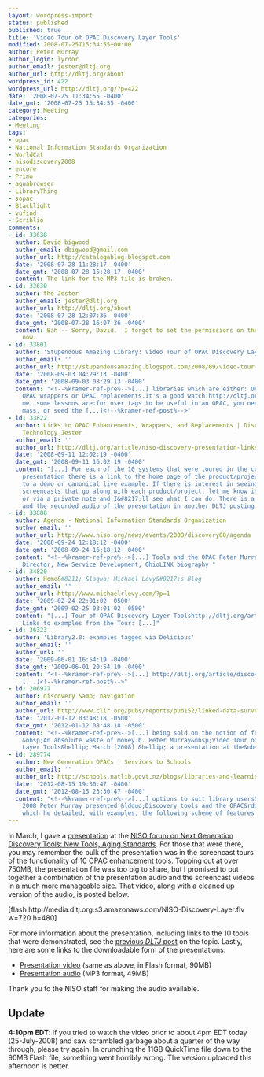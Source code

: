 ```yaml
---
layout: wordpress-import
status: published
published: true
title: 'Video Tour of OPAC Discovery Layer Tools'
modified: 2008-07-25T15:34:55+00:00
author: Peter Murray
author_login: lyrdor
author_email: jester@dltj.org
author_url: http://dltj.org/about
wordpress_id: 422
wordpress_url: http://dltj.org/?p=422
date: '2008-07-25 11:34:55 -0400'
date_gmt: '2008-07-25 15:34:55 -0400'
category: Meeting
categories:
- Meeting
tags:
- opac
- National Information Standards Organization
- WorldCat
- nisodiscovery2008
- encore
- Primo
- aquabrowser
- LibraryThing
- sopac
- Blacklight
- vufind
- Scriblio
comments:
- id: 33638
  author: David bigwood
  author_email: dbigwood@gmail.com
  author_url: http://catalogablog.blogspot.com
  date: '2008-07-28 11:28:17 -0400'
  date_gmt: '2008-07-28 15:28:17 -0400'
  content: The link for the MP3 file is broken.
- id: 33639
  author: the Jester
  author_email: jester@dltj.org
  author_url: http://dltj.org/about
  date: '2008-07-28 12:07:36 -0400'
  date_gmt: '2008-07-28 16:07:36 -0400'
  content: Bah -- Sorry, David.  I forgot to set the permissions on the file.  Fixed
    now.
- id: 33801
  author: 'Stupendous Amazing Library: Video Tour of OPAC Discovery Layer Tools'
  author_email: ''
  author_url: http://stupendousamazing.blogspot.com/2008/09/video-tour-of-opac-discovery-layer.html
  date: '2008-09-03 04:29:13 -0400'
  date_gmt: '2008-09-03 08:29:13 -0400'
  content: "<!--%kramer-ref-pre%-->[...] libraries which are either: OPAC enhancements,
    OPAC wrappers or OPAC replacements.It's a good watch.http://dltj.org/article/discovery-layer-video-tour/To
    me, some lessons are:for user tags to be useful in an OPAC, you need critical
    mass, or seed the [...]<!--%kramer-ref-post%-->"
- id: 33822
  author: Links to OPAC Enhancements, Wrappers, and Replacements | Disruptive Library
    Technology Jester
  author_email: ''
  author_url: http://dltj.org/article/niso-discovery-presentation-links/
  date: '2008-09-11 12:02:19 -0400'
  date_gmt: '2008-09-11 16:02:19 -0400'
  content: "[...] For each of the 10 systems that were toured in the course of the
    presentation there is a link to the home page of the product/project and a link
    to a demo or canonical live example. If there is interest in seeing the 2-minute
    screencasts that go along with each product/project, let me know in the comments
    or via a private note and I&#8217;ll see what I can do. There is a mix of a screencast
    and the recorded audio of the presentation in another DLTJ posting. [...]"
- id: 33888
  author: Agenda - National Information Standards Organization
  author_email: ''
  author_url: http://www.niso.org/news/events/2008/discovery08/agenda
  date: '2008-09-24 12:18:12 -0400'
  date_gmt: '2008-09-24 16:18:12 -0400'
  content: "<!--%kramer-ref-pre%-->[...] Tools and the OPAC Peter Murray, Assistant
    Director, New Service Development, OhioLINK biography "
- id: 34820
  author: Home&#8211; &laquo; Michael Levy&#8217;s Blog
  author_email: ''
  author_url: http://www.michaelrlevy.com/?p=1
  date: '2009-02-24 22:01:02 -0500'
  date_gmt: '2009-02-25 03:01:02 -0500'
  content: "[...] Tour of OPAC Discovery Layer Toolshttp://dltj.org/article/discovery-layer-video-tour/
    Links to examples from the Tour: [...]"
- id: 36323
  author: 'Library2.0: examples tagged via Delicious'
  author_email: ''
  author_url: ''
  date: '2009-06-01 16:54:19 -0400'
  date_gmt: '2009-06-01 20:54:19 -0400'
  content: "<!--%kramer-ref-pre%-->[...] http://dltj.org/article/discovery-layer-video-tour/
    [...]<!--%kramer-ref-post%-->"
- id: 206927
  author: discovery &amp; navigation
  author_email: ''
  author_url: http://www.clir.org/pubs/reports/pub152/linked-data-survey/part06_topics.html
  date: '2012-01-12 03:48:18 -0500'
  date_gmt: '2012-01-12 08:48:18 -0500'
  content: "<!--%kramer-ref-pre%-->[...] being sold on the notion of federated search.
    &nbsp;An absolute waste of money.b. Peter Murray&nbsp;Video Tour of OPAC Discovery
    Layer Tools&hellip; March [2008] &hellip; a presentation at the&nbsp;NISO [...]<!--%kramer-ref-post%-->"
- id: 289774
  author: New Generation OPACs | Services to Schools
  author_email: ''
  author_url: http://schools.natlib.govt.nz/blogs/libraries-and-learning/12-08/new-generation-opacs
  date: '2012-08-15 19:30:47 -0400'
  date_gmt: '2012-08-15 23:30:47 -0400'
  content: "<!--%kramer-ref-pre%-->[...] options to suit library users&rsquo;&nbsp;needs.In
    2008 Peter Murray presented &ldquo;Discovery tools and the OPAC&rdquo;&nbsp; during
    which he detailed, with examples, the following scheme of features that have [...]<!--%kramer-ref-post%-->"
---
```

<p>In March, I gave a <a href="/article/niso-discovery-presentation-links/">presentation</a> at the <a href="http://www.niso.org/news/events/2008/discovery08/" title="Discovery Tools Forum - NISO">NISO forum on Next Generation Discovery Tools: New Tools, Aging Standards</a>.  For those that were there, you may remember the bulk of the presentation was in the screencast tours of the functionality of 10 OPAC enhancement tools.  Topping out at over 750MB, the presentation file was too big to share, but I promised to put together a combination of the presentation audio and the screencast videos in a much more manageable size.  That video, along with a cleaned up version of the audio, is posted below.</p>
<p>[flash http://media.dltj.org.s3.amazonaws.com/NISO-Discovery-Layer.flv w=720 h=480]</p>
<p>For more information about the presentation, including links to the 10 tools that were demonstrated, see the <a href="/article/niso-discovery-presentation-links/">previous <acronym title="Disruptive Library Technology Jester"><i>DLTJ</i></acronym> post</a> on the topic.  Lastly, here are some links to the downloadable form of the presentations:</p>
<ul>
<li><a href="http://media.dltj.org/NISO-Discovery-Layer.flv">Presentation video</a> (same as above, in Flash format, 90MB)</li>
<li><a href="/wp-content/uploads/2008/07/NISO-Discovery-Layer.mp3">Presentation audio</a> (MP3 format, 49MB)</li>
</ul>
<p>Thank you to the NISO staff for making the audio available.</p>
<h2>Update</h2>
<p><b>4:10pm EDT</b>: If you tried to watch the video prior to about 4pm EDT today (25-July-2008) and saw scrambled garbage about a quarter of the way through, please try again.  In crunching the 11GB QuickTime file down to the 90MB Flash file, something went horribly wrong.  The version uploaded this afternoon is better.</p>
